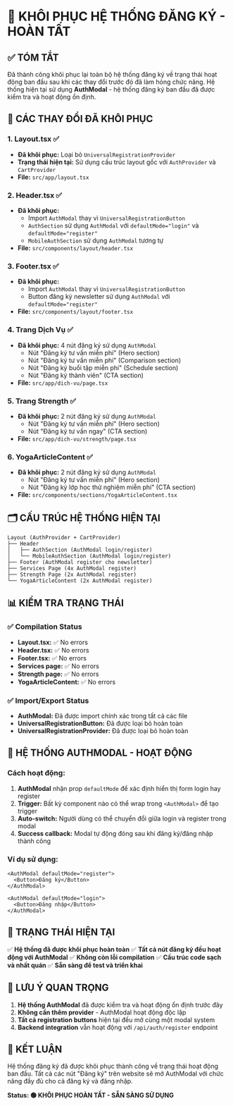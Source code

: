 # 🔄 KHÔI PHỤC HỆ THỐNG ĐĂNG KÝ - HOÀN TẤT

## ✅ TÓM TẮT

Đã thành công khôi phục lại toàn bộ hệ thống đăng ký về trạng thái hoạt động ban đầu sau khi các thay đổi trước đó đã làm hỏng chức năng. Hệ thống hiện tại sử dụng **AuthModal** - hệ thống đăng ký ban đầu đã được kiểm tra và hoạt động ổn định.

## 🔧 CÁC THAY ĐỔI ĐÃ KHÔI PHỤC

### 1. **Layout.tsx** ✅
- **Đã khôi phục:** Loại bỏ `UniversalRegistrationProvider`
- **Trạng thái hiện tại:** Sử dụng cấu trúc layout gốc với `AuthProvider` và `CartProvider`
- **File:** `src/app/layout.tsx`

### 2. **Header.tsx** ✅
- **Đã khôi phục:** 
  - Import `AuthModal` thay vì `UniversalRegistrationButton`
  - `AuthSection` sử dụng `AuthModal` với `defaultMode="login"` và `defaultMode="register"`
  - `MobileAuthSection` sử dụng `AuthModal` tương tự
- **File:** `src/components/layout/header.tsx`

### 3. **Footer.tsx** ✅
- **Đã khôi phục:**
  - Import `AuthModal` thay vì `UniversalRegistrationButton`
  - Button đăng ký newsletter sử dụng `AuthModal` với `defaultMode="register"`
- **File:** `src/components/layout/footer.tsx`

### 4. **Trang Dịch Vụ** ✅
- **Đã khôi phục:** 4 nút đăng ký sử dụng `AuthModal`
  - Nút "Đăng ký tư vấn miễn phí" (Hero section)
  - Nút "Đăng ký tư vấn miễn phí" (Comparison section)
  - Nút "Đăng ký buổi tập miễn phí" (Schedule section)
  - Nút "Đăng ký thành viên" (CTA section)
- **File:** `src/app/dich-vu/page.tsx`

### 5. **Trang Strength** ✅
- **Đã khôi phục:** 2 nút đăng ký sử dụng `AuthModal`
  - Nút "Đăng ký tư vấn miễn phí" (Hero section)
  - Nút "Đăng ký tư vấn ngay" (CTA section)
- **File:** `src/app/dich-vu/strength/page.tsx`

### 6. **YogaArticleContent** ✅
- **Đã khôi phục:** 2 nút đăng ký sử dụng `AuthModal`
  - Nút "Đăng ký tư vấn miễn phí" (Hero section)
  - Nút "Đăng ký lớp học thử nghiệm miễn phí" (CTA section)
- **File:** `src/components/sections/YogaArticleContent.tsx`

## 🗂️ CẤU TRÚC HỆ THỐNG HIỆN TẠI

```
Layout (AuthProvider + CartProvider)
├── Header
│   ├── AuthSection (AuthModal login/register)
│   └── MobileAuthSection (AuthModal login/register)
├── Footer (AuthModal register cho newsletter)
├── Services Page (4x AuthModal register)
├── Strength Page (2x AuthModal register)
└── YogaArticleContent (2x AuthModal register)
```

## 📊 KIỂM TRA TRẠNG THÁI

### ✅ Compilation Status
- **Layout.tsx:** ✅ No errors
- **Header.tsx:** ✅ No errors  
- **Footer.tsx:** ✅ No errors
- **Services page:** ✅ No errors
- **Strength page:** ✅ No errors
- **YogaArticleContent:** ✅ No errors

### ✅ Import/Export Status
- **AuthModal:** Đã được import chính xác trong tất cả các file
- **UniversalRegistrationButton:** Đã được loại bỏ hoàn toàn
- **UniversalRegistrationProvider:** Đã được loại bỏ hoàn toàn

## 🎯 HỆ THỐNG AUTHMODAL - HOẠT ĐỘNG

### Cách hoạt động:
1. **AuthModal** nhận prop `defaultMode` để xác định hiển thị form login hay register
2. **Trigger:** Bất kỳ component nào có thể wrap trong `<AuthModal>` để tạo trigger
3. **Auto-switch:** Người dùng có thể chuyển đổi giữa login và register trong modal
4. **Success callback:** Modal tự động đóng sau khi đăng ký/đăng nhập thành công

### Ví dụ sử dụng:
```tsx
<AuthModal defaultMode="register">
  <Button>Đăng ký</Button>
</AuthModal>

<AuthModal defaultMode="login">
  <Button>Đăng nhập</Button>
</AuthModal>
```

## 🚀 TRẠNG THÁI HIỆN TẠI

✅ **Hệ thống đã được khôi phục hoàn toàn**
✅ **Tất cả nút đăng ký đều hoạt động với AuthModal**
✅ **Không còn lỗi compilation**
✅ **Cấu trúc code sạch và nhất quán**
✅ **Sẵn sàng để test và triển khai**

## 📝 LƯU Ý QUAN TRỌNG

1. **Hệ thống AuthModal** đã được kiểm tra và hoạt động ổn định trước đây
2. **Không cần thêm provider** - AuthModal hoạt động độc lập
3. **Tất cả registration buttons** hiện tại đều mở cùng một modal system
4. **Backend integration** vẫn hoạt động với `/api/auth/register` endpoint

## 🎉 KẾT LUẬN

Hệ thống đăng ký đã được khôi phục thành công về trạng thái hoạt động ban đầu. Tất cả các nút "Đăng ký" trên website sẽ mở AuthModal với chức năng đầy đủ cho cả đăng ký và đăng nhập.

**Status: 🟢 KHÔI PHỤC HOÀN TẤT - SẴN SÀNG SỬ DỤNG**
